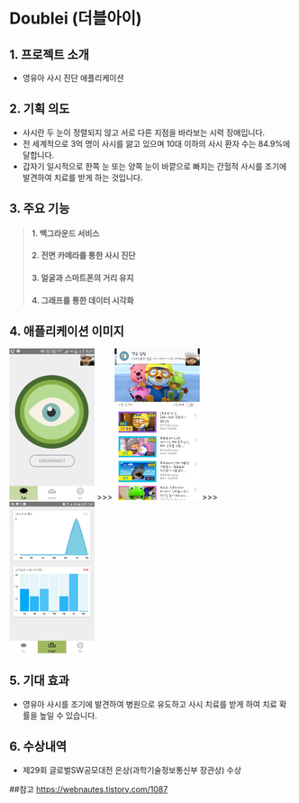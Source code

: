 Doublei (더블아이)
=

## 1. 프로젝트 소개
- 영유아 사시 진단 애플리케이션

## 2. 기획 의도
- 사시란 두 눈이 정렬되지 않고 서로 다른 지점을 바라보는 시력 장애입니다.
- 전 세계적으로 3억 명이 사시를 앓고 있으며 10대 이하의 사시 환자 수는 84.9%에 달합니다.
- 갑자기 일시적으로 한쪽 눈 또는 양쪽 눈이 바깥으로 빠지는 간헐적 사시를 조기에 발견하여 치료를 받게 하는 것입니다.

## 3. 주요 기능
> #### 1. 백그라운드 서비스
> #### 2. 전면 카메라를 통한 사시 진단
> #### 3. 얼굴과 스마트폰의 거리 유지
> #### 4. 그래프를 통한 데이터 시각화

## 4. 애플리케이션 이미지
<img src="./Doublei/image/home.png" width="30%"> >>> <img src="./Doublei/image/distance.png" width="30%"> >>> <img src="./Doublei/image/graph.jpg" width="30%">

## 5. 기대 효과
- 영유아 사시를 조기에 발견하여 병원으로 유도하고 사시 치료를 받게 하여 치료 확률을 높일 수 있습니다.

## 6. 수상내역
- 제29회 글로벌SW공모대전 은상(과학기술정보통신부 장관상) 수상

##참고
https://webnautes.tistory.com/1087
